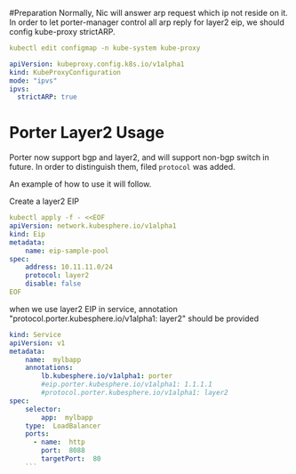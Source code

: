 #Preparation
Normally, Nic will answer arp request which ip not reside on it. In order to let porter-manager
control all arp reply for layer2 eip, we should config kube-proxy strictARP.
```yaml
kubectl edit configmap -n kube-system kube-proxy

apiVersion: kubeproxy.config.k8s.io/v1alpha1
kind: KubeProxyConfiguration
mode: "ipvs"
ipvs:
  strictARP: true
```

# Porter Layer2 Usage
Porter now support bgp and layer2, and will support non-bgp switch in future. In
order to distinguish them, filed `protocol` was added. 

An example of how to use it will follow.

Create a layer2 EIP
```yaml
kubectl apply -f - <<EOF
apiVersion: network.kubesphere.io/v1alpha1
kind: Eip
metadata:
    name: eip-sample-pool
spec:
    address: 10.11.11.0/24
    protocol: layer2
    disable: false
EOF
```

when we use layer2 EIP in service, annotation "protocol.porter.kubesphere.io/v1alpha1: layer2"
should be provided
```yaml
kind: Service
apiVersion: v1
metadata:
    name:  mylbapp
    annotations:
        lb.kubesphere.io/v1alpha1: porter
        #eip.porter.kubesphere.io/v1alpha1: 1.1.1.1 
        #protocol.porter.kubesphere.io/v1alpha1: layer2 
spec:
    selector:
        app:  mylbapp
    type:  LoadBalancer 
    ports:
      - name:  http
        port:  8088
        targetPort:  80
    ```
